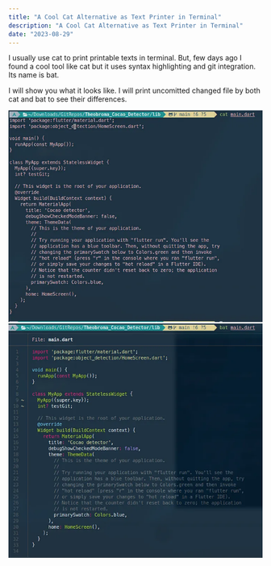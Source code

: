 ```yaml
---
title: "A Cool Cat Alternative as Text Printer in Terminal"
description: "A Cool Cat Alternative as Text Printer in Terminal"
date: "2023-08-29"
---
```

I usually use cat to print printable texts in terminal. But, few days ago I found a cool tool like cat but it uses syntax highlighting and git integration. Its name is bat.

I will show you what it looks like. I will print uncomitted changed file by both cat and bat to see their differences.

![bat](./1.webp)
![bat](./2.webp)
